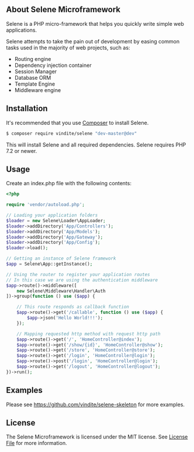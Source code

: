 ## About Selene Microframework

Selene is a PHP micro-framework that helps you quickly write simple web applications.

Selene attempts to take the pain out of development by easing common tasks used in the majority of web projects, such as:

- Routing engine
- Dependency injection container
- Session Manager
- Database ORM
- Template Engine
- Middleware engine

## Installation

It's recommended that you use [Composer](https://getcomposer.org/) to install Selene.

```bash
$ composer require vindite/selene "dev-master@dev"
```

This will install Selene and all required dependencies. Selene requires PHP 7.2 or newer.

## Usage

Create an index.php file with the following contents:

```php
<?php

require 'vendor/autoload.php';

// Loading your application folders
$loader = new Selene\Loader\AppLoader;
$loader->addDirectory('App/Controllers');
$loader->addDirectory('App/Models');
$loader->addDirectory('App/Gateway');
$loader->addDirectory('App/Config');
$loader->load();

// Getting an instance of Selene framework
$app = Selene\App::getInstance();

// Using the router to register your application routes
// In this case we are using the authentication middleware
$app->route()->middleware([
    new Selene\Middleware\Handler\Auth
])->group(function () use ($app) {

    // This route responds as callback function
    $app->route()->get('/callable', function () use ($app) {
        $app->json('Hello World!!!');
    });

    // Mapping requested http method with request http path
    $app->route()->get('/', 'HomeController@index');
    $app->route()->get('/show/{id}', 'HomeController@show');
    $app->route()->get('/store', 'HomeController@store');
    $app->route()->get('/login', 'HomeController@login');
    $app->route()->post('/login', 'HomeController@login');
    $app->route()->get('/logout', 'HomeController@logout');
})->run();
```
## Examples

Please see https://github.com/vindite/selene-skeleton for more examples.

## License

The Selene Microframework is licensed under the MIT license. See [License File](LICENSE) for more information.
